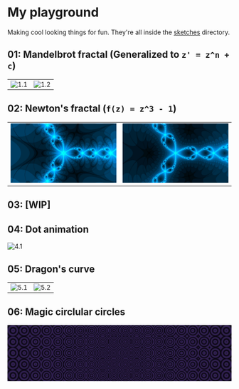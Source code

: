 # My playground
Making cool looking things for fun. They're all inside the [sketches](./sketches/) directory.

## 01: Mandelbrot fractal (Generalized to `z' = z^n + c`)
|                                         |                                         |
|-----------------------------------------|-----------------------------------------|
| ![1.1](./sketches/01/screenshots/1.jpg) | ![1.2](./sketches/01/screenshots/2.jpg) |

## 02: Newton's fractal (`f(z) = z^3 - 1`)
|                                         |                                         |
|-----------------------------------------|-----------------------------------------|
| ![2.1](./sketches/02/screenshots/1.jpg) | ![2.2](./sketches/02/screenshots/2.jpg) |

## 03: [WIP]

## 04: Dot animation
![4.1](./sketches/04/screenshots/1.jpg)

## 05: Dragon's curve
|                                         |                                         |
|-----------------------------------------|-----------------------------------------|
| ![5.1](./sketches/05/screenshots/1.jpg) | ![5.2](./sketches/05/screenshots/2.jpg) |

## 06: Magic circlular circles
![6.1](./sketches/06/screenshots/1.jpg)

